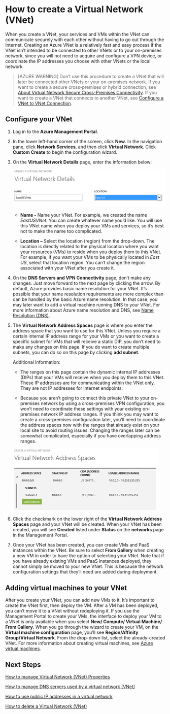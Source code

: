 <properties 
   pageTitle="How to create a Virtual Network (VNet)"
   description="Learn how to create a virtual network (VNet)"
   services="virtual-network"
   documentationCenter="na"
   authors="telmosampaio"
   manager="carolz"
   editor="tysonn" />
<tags 
   ms.service="virtual-network"
   ms.devlang="na"
   ms.topic="article"
   ms.tgt_pltfrm="na"
   ms.workload="infrastructure-services"
   ms.date="06/08/2015"
   ms.author="telmos" />

# How to create a Virtual Network (VNet)

When you create a VNet, your services and VMs within the VNet can communicate securely with each other without having to go out through the Internet. Creating an Azure VNet is a relatively fast and easy process if the VNet isn’t intended to be connected to other VNets or to your on-premises network, since you will not need to acquire and configure a VPN device, or coordinate the IP addresses you choose with other VNets or the local network.

>[AZURE.WARNING] Don’t use this procedure to create a VNet that will later be connected other VNets or your on-premises network. If you want to create a secure cross-premises or hybrid connection, see [About Virtual Network Secure Cross-Premises Connectivity](https://msdn.microsoft.com/library/azure/dn133798.aspx). If you want to create a VNet that connects to another VNet, see [Configure a VNet to VNet Connection](https://msdn.microsoft.com/library/azure/dn690122.aspx).

## Configure your VNet

1. Log in to the **Azure Management Portal**.

1. In the lower left-hand corner of the screen, click **New**. In the navigation pane, click **Network Services**, and then click **Virtual Network**. Click **Custom Create** to begin the configuration wizard.

1. On the **Virtual Network Details** page, enter the information below:

	![Virtual Network Details](./media/virtual-network-create-vnet/IC736054.png)

	- **Name -** Name your VNet. For example, we created the name *EastUSVNet*. You can create whatever name you’d like. You will use this VNet name when you deploy your VMs and services, so it’s best not to make the name too complicated.

	- **Location –** Select the location (region) from the drop-down. The location is directly related to the physical location where you want your resources (VMs) to reside when you deploy them to this VNet. For example, if you want your VMs to be physically located in *East US*, select that location region. You can’t change the region associated with your VNet after you create it.

1. On the **DNS Servers and VPN Connectivity** page, don’t make any changes. Just move forward to the next page by clicking the arrow. By default, Azure provides basic name resolution for your VNet. It’s possible that your name resolution requirements are more complex than can be handled by the basic Azure name resolution. In that case, you may later want to add a virtual machine running DNS to your VNet. For more information about Azure name resolution and DNS, see [Name Resolution (DNS)](https://msdn.microsoft.com/library/azure/jj156088.aspx).

1. The **Virtual Network Address Spaces** page is where you enter the address space that you want to use for this VNet. Unless you require a certain internal IP address range for your VMs or you want to create a specific subnet for VMs that will receive a static DIP, you don’t need to make any changes on this page. If you do want to create multiple subnets, you can do so on this page by clicking **add subnet**.

	Additional Information: 

	- The ranges on this page contain the dynamic internal IP addresses (DIPs) that your VMs will receive when you deploy them to this VNet. These IP addresses are for communicating within the VNet only. They are not IP addresses for internet endpoints.

	- Because you aren’t going to connect this private VNet to your on-premises network by using a cross-premises VPN configuration, you won’t need to coordinate these settings with your existing on-premises network IP address ranges. If you think you may want to create a cross-premises configuration later, you’ll need to coordinate the address spaces now with the ranges that already exist on your local site to avoid routing issues. Changing the ranges later can be somewhat complicated, especially if you have overlapping address ranges.

	![Address Space](./media/virtual-network-create-vnet/IC716778.png)

1. Click the checkmark on the lower right of the **Virtual Network Address Spaces** page and your VNet will be created. When your VNet has been created, you will see **Created** listed under **Status** on the **networks** page in the Management Portal.

1. Once your VNet has been created, you can create VMs and PaaS instances within the VNet. Be sure to select **From Gallery** when creating a new VM in order to have the option of selecting your VNet. Note that if you have already existing VMs and PaaS instances deployed, they cannot simply be moved to your new VNet. This is because the network configuration settings that they’ll need are added during deployment.

## Adding virtual machines to your VNet

After you create your VNet, you can add new VMs to it. It’s important to create the VNet first, then deploy the VM. After a VM has been deployed, you can’t move it to a VNet without redeploying it. If you use the Management Portal to create your VMs, the interface to deploy your VM to a VNet is only available when you select **New/ Compute/ Virtual Machine/  From Gallery**. When you go through the wizard to create your VM, on the **Virtual machine configuration** page, you’ll see **Region/Affinity Group/Virtual Network**. From the drop-down list, select the already-created VNet. For more information about creating virtual machines, see [Azure virtual machines](../virtual-machines).

## Next Steps

[How to manage Virtual Network (VNet) Properties](../virtual-networks-settings)

[How to manage DNS servers used by a virtual network (VNet)](../virtual-networks-manage-dns-in-vnet)

[How to use public IP addresses in a virtual network](../virtual-networks-public-ip-within-vnet)

[How to delete a Virtual Network (VNet)](../virtual-networks-delete-vnet)
